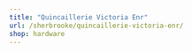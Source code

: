 ```yaml
---
title: "Quincaillerie Victoria Enr"
url: /sherbrooke/quincaillerie-victoria-enr/
shop: hardware
---
```

